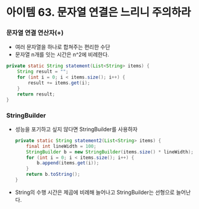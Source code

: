 # 아이템 63. 문자열 연결은 느리니 주의하라

### 문자열 연결 연산자(+)

- 여러 문자열을 하나로 합쳐주는 편리한 수단
- 문자열 n개를 잇는 시간은 n^2에 비례한다.

```java
private static String statement(List<String> items) {
    String result = "";
    for (int i = 0; i < items.size(); i++) {
        result += items.get(i);
    }
    return result;
}
```

### StringBuilder

- 성능을 포기하고 싶지 않다면 StringBuilder를 사용하자

    ```java
    private static String statement2(List<String> items) {
        final int lineWidth = 100;
        StringBuilder b = new StringBuilder(items.size() * lineWidth);
        for (int i = 0; i < items.size(); i++) {
            b.append(items.get(i));
        }
        return b.toString();
    }
    ```

- String의 수행 시간은 제곱에 비례해 늘어나고 StringBuilder는 선형으로 늘어난다.